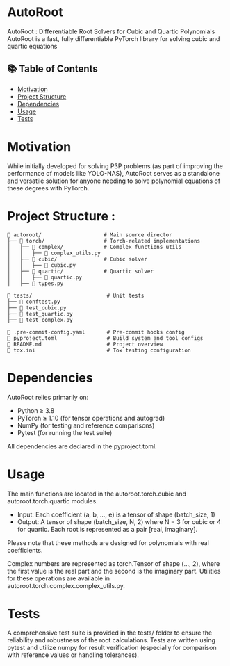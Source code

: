 # AutoRoot
AutoRoot : Differentiable Root Solvers for Cubic and Quartic Polynomials
AutoRoot is a fast, fully differentiable PyTorch library for solving cubic and quartic equations


## 📚 Table of Contents
- [Motivation](#motivation)
- [Project Structure](#project-structure)
- [Dependencies](#dependencies)
- [Usage](#usage)
- [Tests](#tests)

# Motivation
While initially developed for solving P3P problems (as part of improving the performance of models like YOLO-NAS), AutoRoot serves as a standalone and versatile solution for anyone needing to solve polynomial equations of these degrees with PyTorch.


# Project Structure :
```
📂 autoroot/                    # Main source director
├── 📁 torch/                   # Torch-related implementations
│   ├── 📁 complex/             # Complex functions utils
│   │   ├── 📄 complex_utils.py
│   ├── 📁 cubic/               # Cubic solver
│   │   ├── 📄 cubic.py
│   ├── 📁 quartic/             # Quartic solver
│   │   ├── 📄 quartic.py
│   ├── 📄 types.py

📂 tests/                        # Unit tests
├── 📄 conftest.py
├── 📄 test_cubic.py
├── 📄 test_quartic.py
├── 📄 test_complex.py

📄 .pre-commit-config.yaml       # Pre-commit hooks config
📄 pyproject.toml                # Build system and tool configs
📄 README.md                     # Project overview
📄 tox.ini                       # Tox testing configuration
```
# Dependencies
AutoRoot relies primarily on:
  - Python ≥ 3.8
  - PyTorch ≥ 1.10 (for tensor operations and autograd)
  - NumPy (for testing and reference comparisons)
  - Pytest (for running the test suite)

All dependencies are declared in the pyproject.toml.

# Usage
The main functions are located in the autoroot.torch.cubic and autoroot.torch.quartic modules.
  - Input: Each coefficient (a, b, ..., e) is a tensor of shape (batch_size, 1)
  - Output: A tensor of shape (batch_size, N, 2) where N = 3 for cubic or 4 for quartic.
        Each root is represented as a pair [real, imaginary].

Please note that these methods are designed for polynomials with real coefficients.

Complex numbers are represented as torch.Tensor of shape (..., 2), where the first value is the real part and the second is the imaginary part.
Utilities for these operations are available in autoroot.torch.complex.complex_utils.py.

# Tests
A comprehensive test suite is provided in the tests/ folder to ensure the reliability and robustness of the root calculations.
Tests are written using pytest and utilize numpy for result verification (especially for comparison with reference values or handling tolerances).
